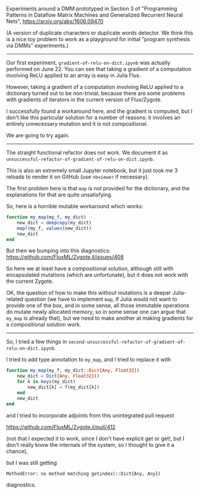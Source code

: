 Experiments around a DMM prototyped in Section 3 of "Programming Patterns in Dataflow Matrix Machines and Generalized Recurrent Neural Nets", https://arxiv.org/abs/1606.09470

(A version of duplicate characters or duplicate words detector. We think this is a nice toy problem to work as a playground for initial "program synthesis via DMMs" experiments.)

---

Our first experiment, `gradient-of-relu-on-dict.ipynb` was actually performed on June 22. You can see that taking a gradient of a computation involving 
ReLU applied to an array is easy in Julia Flux.

However, taking a gradient of a computation involving ReLU applied to a dictionary turned out to be non-trivial, because there are some problems with gradients of iterators
in the current version of Flux/Zygote.

I successfully found a workaround here, and the gradient is computed, but I don't like this particular solution for a number of reasons:
it involves an entirely unnecessary mutation and it is not compositional.

We are going to try again.

---

The straight functional refactor does not work. We document it as `unsuccessful-refactor-of-gradient-of-relu-on-dict.ipynb`.

This is also an extremely small Jupyter notebook, but it just took me 3 reloads to render it on GitHub (use `nbviewer` if necessary).

The first problem here is that `map` is not provided for the dictionary, and the explanations for that are quite unsatisfying.

So, here is a horrible mutable workaround which works:

```julia
function my_map(my_f, my_dict)
    new_dict = deepcopy(my_dict)
    map!(my_f, values(new_dict))
    new_dict
end
```

But then we bumping into this diagnostics: https://github.com/FluxML/Zygote.jl/issues/408

So here we at least have a compositional solution, although still with encapsulated mutations (which are unfortunate),
but it does not work with the current Zygote. 

OK, the question of how to make this without mutations is a deeper Julia-related question (we have to implement `map`,
if Julia would not want to provide one of the box, and in some sense, all those immutable operations do mutate
newly allocated memory, so in some sense one can argue that `my_map` is already that), but we need to make another
at making gradients for a compositional solution work.

---

So, I tried a few things in `second-unsuccessful-refactor-of-gradient-of-relu-on-dict.ipynb`.

I tried to add type annotation to `my_map`, and I tried to replace it with

```julia
function my_map(my_f, my_dict::Dict{Any, Float32})
    new_dict = Dict{Any, Float32}()
    for k in keys(my_dict)
        new_dict[k] = f(my_dict[k])
    end
    new_dict
end
```

and I tried to incorporate adjoints from this unintegrated pull request

https://github.com/FluxML/Zygote.jl/pull/412

(not that I expected it to work, since I don't have explicit get or get!, but
I don't really know the internals of the system, so I thought to give it a chance),

but I was still getting

`MethodError: no method matching getindex(::Dict{Any, Any})`

diagnostics.
